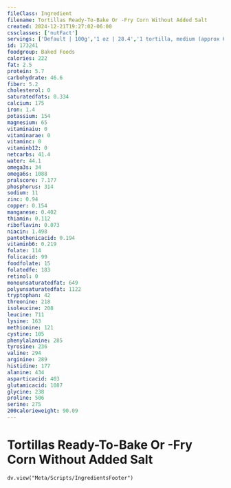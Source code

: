 ```yaml
---
fileClass: Ingredient
filename: Tortillas Ready-To-Bake Or -Fry Corn Without Added Salt
created: 2024-12-21T19:27:02-06:00
cssclasses: ['nutFact']
servings: ['Default | 100g','1 oz | 28.4','1 tortilla, medium (approx 6 inch dia) | 26']
id: 173241
foodgroup: Baked Foods
calories: 222
fat: 2.5
protein: 5.7
carbohydrate: 46.6
fiber: 5.2
cholesterol: 0
saturatedfats: 0.334
calcium: 175
iron: 1.4
potassium: 154
magnesium: 65
vitaminaiu: 0
vitaminarae: 0
vitaminc: 0
vitaminb12: 0
netcarbs: 41.4
water: 44.1
omega3s: 34
omega6s: 1088
pralscore: 7.177
phosphorus: 314
sodium: 11
zinc: 0.94
copper: 0.154
manganese: 0.402
thiamin: 0.112
riboflavin: 0.073
niacin: 1.498
pantothenicacid: 0.194
vitaminb6: 0.219
folate: 114
folicacid: 99
foodfolate: 15
folatedfe: 183
retinol: 0
monounsaturatedfat: 649
polyunsaturatedfat: 1122
tryptophan: 42
threonine: 218
isoleucine: 208
leucine: 711
lysine: 163
methionine: 121
cystine: 105
phenylalanine: 285
tyrosine: 236
valine: 294
arginine: 289
histidine: 177
alanine: 434
asparticacid: 403
glutamicacid: 1087
glycine: 238
proline: 506
serine: 275
200calorieweight: 90.09
---
```


# Tortillas Ready-To-Bake Or -Fry Corn Without Added Salt

```dataviewjs
dv.view("Meta/Scripts/IngredientsFooter")
```